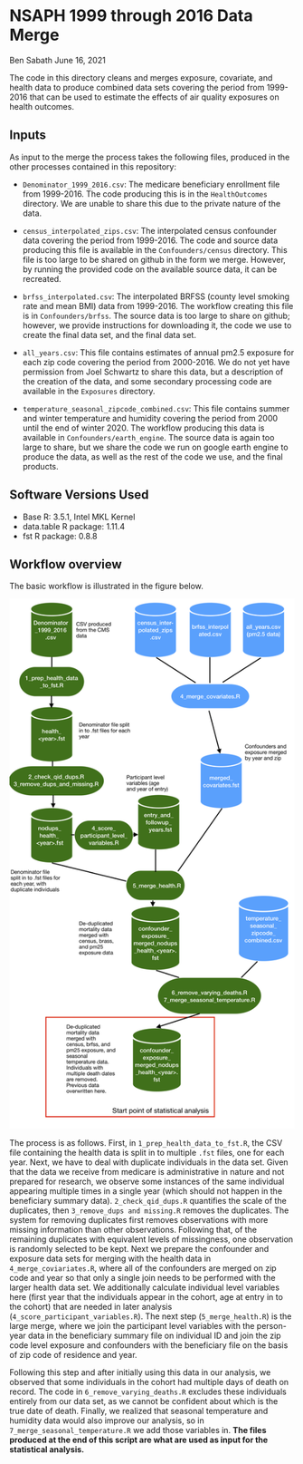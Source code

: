 NSAPH 1999 through 2016 Data Merge
================
Ben Sabath
June 16, 2021

The code in this directory cleans and merges exposure, covariate, and
health data to produce combined data sets covering the period from
1999-2016 that can be used to estimate the effects of air quality
exposures on health outcomes.

## Inputs

As input to the merge the process takes the following files, produced in
the other processes contained in this repository:

  - `Denominator_1999_2016.csv`: The medicare beneficiary enrollment
    file from 1999-2016. The code producing this is in the
    `HealthOutcomes` directory. We are unable to share this due to the
    private nature of the data.

  - `census_interpolated_zips.csv`: The interpolated census confounder
    data covering the period from 1999-2016. The code and source data
    producing this file is available in the `Confounders/census`
    directory. This file is too large to be shared on github in the form
    we merge. However, by running the provided code on the available
    source data, it can be recreated.

  - `brfss_interpolated.csv`: The interpolated BRFSS (county level
    smoking rate and mean BMI) data from 1999-2016. The workflow
    creating this file is in `Confounders/brfss`. The source data is too
    large to share on github; however, we provide instructions for
    downloading it, the code we use to create the final data set, and
    the final data set.

  - `all_years.csv`: This file contains estimates of annual pm2.5
    exposure for each zip code covering the period from 2000-2016. We do
    not yet have permission from Joel Schwartz to share this data, but a
    description of the creation of the data, and some secondary
    processing code are available in the `Exposures` directory.

  - `temperature_seasonal_zipcode_combined.csv`: This file contains
    summer and winter temperature and humidity covering the period from
    2000 until the end of winter 2020. The workflow producing this data
    is available in `Confounders/earth_engine`. The source data is again
    too large to share, but we share the code we run on google earth
    engine to produce the data, as well as the rest of the code we use,
    and the final products.

## Software Versions Used

  - Base R: 3.5.1, Intel MKL Kernel
  - data.table R package: 1.11.4
  - fst R package: 0.8.8

## Workflow overview

The basic workflow is illustrated in the figure below.

![](./doc/merge_worflow.png)

The process is as follows. First, in `1_prep_health_data_to_fst.R`, the
CSV file containing the health data is split in to multiple `.fst`
files, one for each year. Next, we have to deal with duplicate
individuals in the data set. Given that the data we receive from
medicare is administrative in nature and not prepared for research, we
observe some instances of the same individual appearing multiple times
in a single year (which should not happen in the beneficiary summary
data). `2_check_qid_dups.R` quantifies the scale of the duplicates, then
`3_remove_dups and missing.R` removes the duplicates. The system for
removing duplicates first removes observations with more missing
information than other observations. Following that, of the remaining
duplicates with equivalent levels of missingness, one observation is
randomly selected to be kept. Next we prepare the confounder and
exposure data sets for merging with the health data in
`4_merge_coviariates.R`, where all of the confounders are merged on zip
code and year so that only a single join needs to be performed with the
larger health data set. We additionally calculate individual level
variables here (first year that the individuals appear in the cohort,
age at entry in to the cohort) that are needed in later analysis
(`4_score_participant_variables.R`). The next step (`5_merge_health.R`)
is the large merge, where we join the participant level variables with
the person-year data in the beneficiary summary file on individual ID
and join the zip code level exposure and confounders with the
beneficiary file on the basis of zip code of residence and year.

Following this step and after initially using this data in our analysis,
we observed that some individuals in the cohort had multiple days of
death on record. The code in `6_remove_varying_deaths.R` excludes these
individuals entirely from our data set, as we cannot be confident about
which is the true date of death. Finally, we realized that seasonal
temperature and humidity data would also improve our analysis, so in
`7_merge_seasonal_temperature.R` we add those variables in. **The files
produced at the end of this script are what are used as input for the
statistical analysis.**

